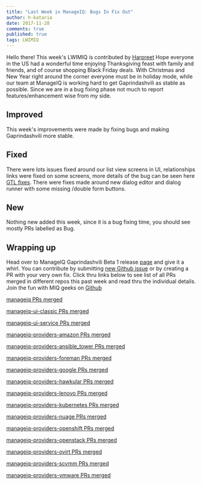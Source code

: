 ```yaml
---
title: "Last Week in ManageIQ: Bugs In Fix Out"
author: h-kataria
date: 2017-11-28
comments: true
published: true
tags: LWIMIQ
---
```


Hello there! This week's LWIMIQ is contributed by [Harpreet](https://github.com/h-kataria)
Hope everyone in the US had a wonderful time enjoying Thanksgiving feast with family and friends, and of course shopping Black Friday deals. With Christmas and New Year right around the corner everyone must be in holiday mode, while our team at ManageIQ is working hard to get Gaprindashvili as stable as possible. Since we are in a bug fixing phase not much to report features/enhancement wise from my side.

## Improved

This week's improvements were made by fixing bugs and making Gaprindashvili more stable.

## Fixed

There were lots issues fixed around our list view screens in UI, relationships links were fixed on some screens, more details of the bug can be seen here [GTL fixes](https://github.com/ManageIQ/manageiq-ui-classic/pull/2804). There were fixes made around new dialog editor and dialog runner with some missing /double form buttons.

## New

Nothing new added this week, since it is a bug fixing time, you should see mostly PRs labelled as Bug.

## Wrapping up

Head over to ManageIQ Gaprindashvili Beta 1 release [page](http://manageiq.org/blog/2017/11/Announcing-Gaprindashvili-Beta1/) and give it a whirl. You can contribute by submitting [new Github issue](https://github.com/ManageIQ/manageiq/issues) or by creating a PR with your very own fix.
Click thru links below to see list of all PRs merged in different repos this past week and read thru the individual details. Join the fun with MIQ geeks on [Github](https://github.com/ManageIQ/)

[manageiq PRs merged](https://github.com/ManageIQ/manageiq/pulls?page=1&q=is%3Apr+is%3Amerged+base%3Amaster+merged%3A%222017-11-20+..+2017-11-26%22+sort%3Acreated-desc&utf8=%E2%9C%93)

[manageiq-ui-classic PRs merged](https://github.com/ManageIQ/manageiq-ui-classic/pulls?page=1&q=is%3Apr+is%3Amerged+base%3Amaster+merged%3A%222017-11-20+..+2017-11-26%22+sort%3Acreated-desc&utf8=%E2%9C%93)

[manageiq-ui-service PRs merged](https://github.com/ManageIQ/manageiq-ui-service/pulls?page=1&q=is%3Apr+is%3Amerged+base%3Amaster+merged%3A%222017-11-20+..+2017-11-26%22+sort%3Acreated-desc&utf8=%E2%9C%93)

[manageiq-providers-amazon PRs merged](https://github.com/ManageIQ/manageiq-providers-amazon/pulls?page=1&q=is%3Apr+is%3Amerged+base%3Amaster+merged%3A%222017-11-20+..+2017-11-26%22+sort%3Acreated-desc&utf8=%E2%9C%93)

[manageiq-providers-ansible_tower PRs merged](https://github.com/ManageIQ/manageiq-providers-ansible_tower/pulls?page=1&q=is%3Apr+is%3Amerged+base%3Amaster+merged%3A%222017-11-20+..+2017-11-26%22+sort%3Acreated-desc&utf8=%E2%9C%93)

[manageiq-providers-foreman PRs merged](https://github.com/ManageIQ/manageiq-providers-foreman/pulls?page=1&q=is%3Apr+is%3Amerged+base%3Amaster+merged%3A%222017-11-20+..+2017-11-26%22+sort%3Acreated-desc&utf8=%E2%9C%93)

[manageiq-providers-google PRs merged](https://github.com/ManageIQ/manageiq-providers-google/pulls?page=1&q=is%3Apr+is%3Amerged+base%3Amaster+merged%3A%222017-11-20+..+2017-11-26%22+sort%3Acreated-desc&utf8=%E2%9C%93)

[manageiq-providers-hawkular PRs merged](https://github.com/ManageIQ/manageiq-providers-hawkular/pulls?page=1&q=is%3Apr+is%3Amerged+base%3Amaster+merged%3A%222017-11-20+..+2017-11-26%22+sort%3Acreated-desc&utf8=%E2%9C%93)

[manageiq-providers-lenovo PRs merged](https://github.com/ManageIQ/manageiq-providers-lenovo/pulls?page=1&q=is%3Apr+is%3Amerged+base%3Amaster+merged%3A%222017-11-20+..+2017-11-26%22+sort%3Acreated-desc&utf8=%E2%9C%93)

[manageiq-providers-kubernetes PRs merged](https://github.com/ManageIQ/manageiq-providers-kubernetes/pulls?page=1&q=is%3Apr+is%3Amerged+base%3Amaster+merged%3A%222017-11-20+..+2017-11-26%22+sort%3Acreated-desc&utf8=%E2%9C%93)

[manageiq-providers-nuage PRs merged](https://github.com/ManageIQ/manageiq-providers-nuage/pulls?page=1&q=is%3Apr+is%3Amerged+base%3Amaster+merged%3A%222017-11-20+..+2017-11-26%22+sort%3Acreated-desc&utf8=%E2%9C%93)

[manageiq-providers-openshift PRs merged](https://github.com/ManageIQ/manageiq-providers-openshift/pulls?page=1&q=is%3Apr+is%3Amerged+base%3Amaster+merged%3A%222017-11-20+..+2017-11-26%22+sort%3Acreated-desc&utf8=%E2%9C%93)

[manageiq-providers-openstack PRs merged](https://github.com/ManageIQ/manageiq-providers-openstack/pulls?page=1&q=is%3Apr+is%3Amerged+base%3Amaster+merged%3A%222017-11-20+..+2017-11-26%22+sort%3Acreated-desc&utf8=%E2%9C%93)

[manageiq-providers-ovirt PRs merged](https://github.com/ManageIQ/manageiq-providers-ovirt/pulls?page=1&q=is%3Apr+is%3Amerged+base%3Amaster+merged%3A%222017-11-20+..+2017-11-26%22+sort%3Acreated-desc&utf8=%E2%9C%93)

[manageiq-providers-scvmm PRs merged](https://github.com/ManageIQ/manageiq-providers-scvmm/pulls?page=1&q=is%3Apr+is%3Amerged+base%3Amaster+merged%3A%222017-11-20+..+2017-11-26%22+sort%3Acreated-desc&utf8=%E2%9C%93)

[manageiq-providers-vmware PRs merged](https://github.com/ManageIQ/manageiq-providers-vmware/pulls?page=1&q=is%3Apr+is%3Amerged+base%3Amaster+merged%3A%222017-11-20+..+2017-11-26%22+sort%3Acreated-desc&utf8=%E2%9C%93)
